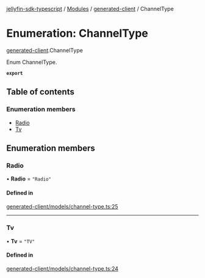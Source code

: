 [jellyfin-sdk-typescript](../README.md) / [Modules](../modules.md) / [generated-client](../modules/generated_client.md) / ChannelType

# Enumeration: ChannelType

[generated-client](../modules/generated_client.md).ChannelType

Enum ChannelType.

**`export`**

## Table of contents

### Enumeration members

- [Radio](generated_client.ChannelType.md#radio)
- [Tv](generated_client.ChannelType.md#tv)

## Enumeration members

### Radio

• **Radio** = `"Radio"`

#### Defined in

[generated-client/models/channel-type.ts:25](https://github.com/thornbill/jellyfin-sdk-typescript/blob/e4df7f8/src/generated-client/models/channel-type.ts#L25)

___

### Tv

• **Tv** = `"TV"`

#### Defined in

[generated-client/models/channel-type.ts:24](https://github.com/thornbill/jellyfin-sdk-typescript/blob/e4df7f8/src/generated-client/models/channel-type.ts#L24)
